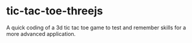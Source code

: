 # tic-tac-toe-threejs
A quick coding of a 3d tic tac toe game to test and remember skills for a more advanced application.
